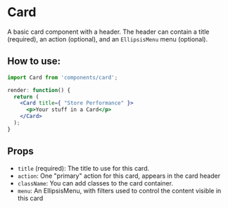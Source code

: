 Card
====

A basic card component with a header. The header can contain a title (required), an action (optional), and an `EllipsisMenu` menu (optional).

## How to use:

```jsx
import Card from 'components/card';

render: function() {
  return (
    <Card title={ "Store Performance" }>
      <p>Your stuff in a Card</p>
    </Card>
  );
}
```

## Props

* `title` (required): The title to use for this card.
* `action`: One "primary" action for this card, appears in the card header
* `className`: You can add classes to the card container.
* `menu`: An EllipsisMenu, with filters used to control the content visible in this card
